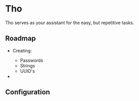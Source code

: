 # Tho

Tho serves as your assistant for the easy, but repetitive tasks.

## Roadmap

- Creating:
    - Passwords
    - Strings
    - UUID's

- 

## Configuration